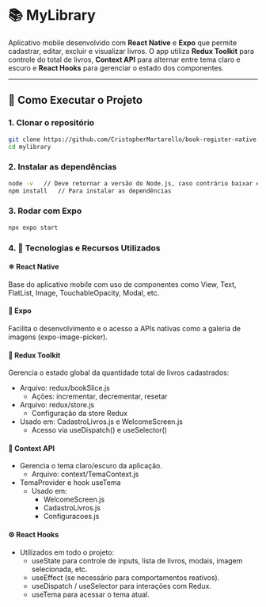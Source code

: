 # 📚 MyLibrary

Aplicativo mobile desenvolvido com **React Native** e **Expo** que permite cadastrar, editar, excluir e visualizar livros. O app utiliza **Redux Toolkit** para controle do total de livros, **Context API** para alternar entre tema claro e escuro e **React Hooks** para gerenciar o estado dos componentes.

---

## 🚀 Como Executar o Projeto

### 1. Clonar o repositório

```bash
git clone https://github.com/CristopherMartarello/book-register-native.git
cd mylibrary
```

### 2. Instalar as dependências
```bash
node -v   // Deve retornar a versão do Node.js, caso contrário baixar em: https://nodejs.org/pt
npm install   // Para instalar as dependências
```

### 3. Rodar com Expo
```bash
npx expo start
```

### 4. 🧠 Tecnologias e Recursos Utilizados
#### ⚛️ React Native
Base do aplicativo mobile com uso de componentes como View, Text, FlatList, Image, TouchableOpacity, Modal, etc.
#### 🚀 Expo
Facilita o desenvolvimento e o acesso a APIs nativas como a galeria de imagens (expo-image-picker).
#### 🧩 Redux Toolkit
Gerencia o estado global da quantidade total de livros cadastrados:
- Arquivo: redux/bookSlice.js
  - Ações: incrementar, decrementar, resetar
- Arquivo: redux/store.js
  - Configuração da store Redux
- Usado em: CadastroLivros.js e WelcomeScreen.js
  - Acesso via useDispatch() e useSelector()
#### 🎨 Context API
- Gerencia o tema claro/escuro da aplicação.
  - Arquivo: context/TemaContext.js
- TemaProvider e hook useTema
  - Usado em:
    - WelcomeScreen.js
    - CadastroLivros.js
    - Configuracoes.js
#### ⚙️ React Hooks
- Utilizados em todo o projeto:
  - useState para controle de inputs, lista de livros, modais, imagem selecionada, etc.
  - useEffect (se necessário para comportamentos reativos).
  - useDispatch / useSelector para interações com Redux.
  - useTema para acessar o tema atual.
